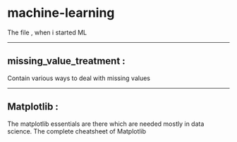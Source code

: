 # machine-learning
  The file , when i started ML
  
-------------------------------------------------------------------
## missing_value_treatment :
  Contain various ways to deal with missing values
  
-------------------------------------------------------------------
 ## Matplotlib : 
 The matplotlib essentials are there which are needed mostly in data science. The complete cheatsheet of Matplotlib
